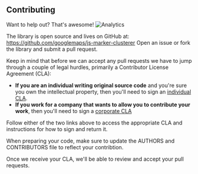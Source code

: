 ## Contributing

Want to help out? That's awesome!
![Analytics](https://ga-beacon.appspot.com/UA-12846745-20/js-marker-clusterer/contributing?pixel)

The library is open source and lives on GitHub at:
https://github.com/googlemaps/js-marker-clusterer
Open an issue or fork the library and submit a pull request.

Keep in mind that before we can accept any pull requests we have to jump
through a couple of legal hurdles, primarily a Contributor License Agreement
(CLA):

- **If you are an individual writing original source code**
  and you're sure you own the intellectual property,
  then you'll need to sign an
  [individual CLA](https://developers.google.com/open-source/cla/individual).
- **If you work for a company that wants to allow you to contribute your work**,
  then you'll need to sign a
  [corporate CLA](https://developers.google.com/open-source/cla/corporate)

Follow either of the two links above to access the appropriate CLA and
instructions for how to sign and return it.

When preparing your code, make sure to update the AUTHORS and CONTRIBUTORS file
to reflect your contribtion.

Once we receive your CLA, we'll be able to review and accept your pull requests.